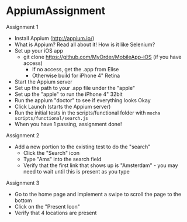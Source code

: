 AppiumAssignment
================

Assignment 1

* Install Appium (http://appium.io/)
* What is Appium? Read all about it! How is it like Selenium?
* Set up your iOS app
  * git clone https://github.com/MyOrder/MobileApp-iOS (if you have access)
  	* If no access, get the .app from Elise
  	* Otherwise build for iPhone 4" Retina
* Start the Appium server
* Set up the path to your .app file under the "apple"
* Set up the "apple" to run the iPhone 4" 32bit
* Run the appium "doctor" to see if everything looks Okay
* Click Launch (starts the Appium server)
* Run the initial tests in the scripts/functional folder with `mocha scripts/functional/search.js`
* When you have 1 passing, assignment done!

Assignment 2

* Add a new portion to the existing test to do the "search"
	* Click the "Search" icon
	* Type "Ams" into the search field 
	* Verify that the first link that shows up is "Amsterdam" - you may need to wait until this is present as you type
	
Assignment 3

* Go to the home page and implement a swipe to scroll the page to the bottom
* Click on the "Present Icon"
* Verify that 4 locations are present

  
